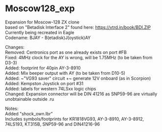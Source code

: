 # Moscow128_exp
Expansion for Moscow-128 ZX clone  
based on "Betadisk Interface 2" found here: https://vtrd.in/book/BDI.ZIP  
Currently being recreated in Eagle  
Codename: BJAY - B(etadisk)J(oystick)AY

Changes:  
Removed: Centronics port as one already exists on port #FB  
Fixed: 4MHz clock for the AY is wrong, will be 1.75MHz (to be taken from D3-3)  
Added: footprint for 40pin AY-3-8910  
Added: Mix beeper output with AY (to be taken from D10-5)  
Added: ~"VG93 saver" circuit +~ generate 12V onboard (as in Scorpion)  
Added: Kempston Joystick on port #31  
Added: labels for western 74LSxx logic chips  
Changed: Expansion connector will be DIN 41216 as SNP59-96 are virtually unobtainable outside .ru  

Notes:  
Added "shock_own.lbr"  
Includes symbols/footprints for KR1818VG93, AY-3-8910, AY-3-8912, 74LS193, KT315B, SNP59-96 and DIN41216-96
